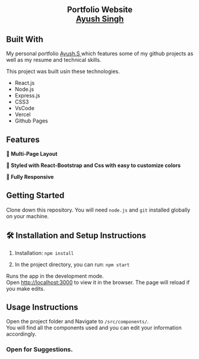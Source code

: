 <h2 align="center">
  Portfolio Website<br/>
  <a href="/" target="_blank">Ayush Singh</a>
</h2>

## Built With

My personal portfolio <a href="/" target="_blank">Ayush.S </a> which features some of my github projects as well as my resume and technical skills.<br/>

This project was built usin these technologies.

- React.js
- Node.js
- Express.js
- CSS3
- VsCode
- Vercel
- Github Pages

## Features

**📖 Multi-Page Layout**

**🎨 Styled with React-Bootstrap and Css with easy to customize colors**

**📱 Fully Responsive**

## Getting Started

Clone down this repository. You will need `node.js` and `git` installed globally on your machine.

## 🛠 Installation and Setup Instructions

1. Installation: `npm install`

2. In the project directory, you can run: `npm start`

Runs the app in the development mode.\
Open [http://localhost:3000](http://localhost:3000) to view it in the browser.
The page will reload if you make edits.

## Usage Instructions

Open the project folder and Navigate to `/src/components/`. <br/>
You will find all the components used and you can edit your information accordingly.

### Open for Suggestions.
